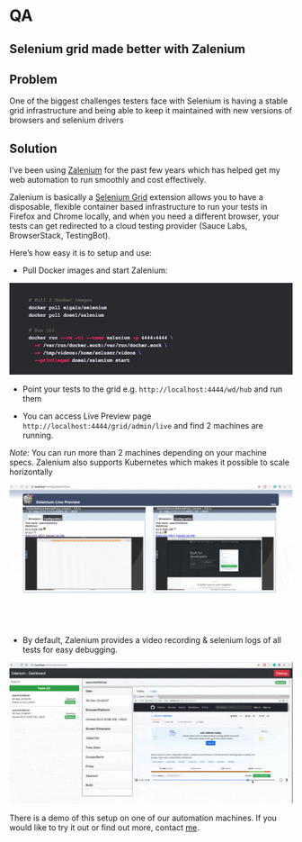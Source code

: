 # QA

## Selenium grid made better with Zalenium

## Problem
One of the biggest challenges testers face with Selenium is having a stable grid infrastructure and being able to keep it maintained with new versions of browsers and selenium drivers

## Solution

I’ve been using [Zalenium](https://github.com/zalando/zalenium) for the past few years which has helped get my web automation to run smoothly and cost effectively.

Zalenium is basically a [Selenium Grid](https://github.com/SeleniumHQ/selenium/wiki/Grid2) extension allows you to have a disposable, flexible container based infrastructure to run your tests in Firefox and Chrome locally, and when you need a different browser, your tests can get redirected to a cloud testing provider (Sauce Labs, BrowserStack, TestingBot).

Here’s how easy it is to setup and use:

*	Pull Docker images and start Zalenium:

![alt text](startZalenium.png "Start Zalenium")

*	Point your tests to the grid e.g. ```http://localhost:4444/wd/hub``` and run them

*	 You can access Live Preview page ```http://localhost:4444/grid/admin/live``` and find 2 machines are running.

*Note:*
You can run more than 2 machines depending on your machine specs.
Zalenium also supports Kubernetes which makes it possible to scale horizontally

![alt text](zaleniumLivePreview.png "Live Preview")


* By default, Zalenium provides a video recording & selenium logs of all tests for easy debugging.

![alt text](zaleniumDashboard.png "Dashboard")

There is a demo of this setup on one of our automation machines. If you would like to try it out or find out more, contact [me](mailto:denishas@globalkinectic.com).
